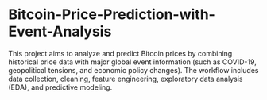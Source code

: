 # Bitcoin-Price-Prediction-with-Event-Analysis
This project aims to analyze and predict Bitcoin prices by combining historical price data with major global event information (such as COVID-19, geopolitical tensions, and economic policy changes). The workflow includes data collection, cleaning, feature engineering, exploratory data analysis (EDA), and predictive modeling.
